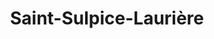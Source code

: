 ---
title: Saint-Sulpice-Laurière
url: /saint-sulpice-lauriere/
latitude: 46.047
longitude: 1.479
---